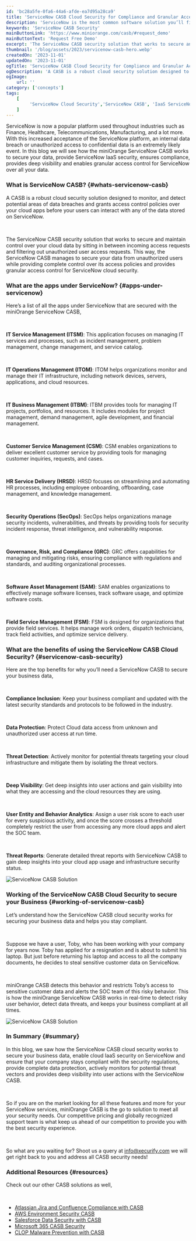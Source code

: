 ```yaml
---
id: 'bc28a5fe-0fa6-44a6-afde-ea7d95a28ca9'
title: 'ServiceNow CASB Cloud Security for Compliance and Granular Access Control'
description: 'ServiceNow is the most common software solution you’ll find in use at the top Fortune 500 companies for their daily use in automating and managing their team workflows. The admin users, entire teams, and even customers can use the ServiceNow platform for smoother and more transparent communication using several ServiceNow apps and plugins.'
keywords: 'ServiceNow CASB Security'
mainButtonLink: 'https://www.miniorange.com/casb/#request_demo'
mainButtonText: 'Request Free Demo'
excerpt: 'The ServiceNow CASB security solution that works to secure and maintain control over your cloud data by sitting in between incoming access requests and filtering out unauthorized user access requests'
thumbnail: '/blog/assets/2023/servicenow-casb-hero.webp'
createdOn: '2023-11-01'
updatedOn: '2023-11-01'
ogTitle: 'ServiceNow CASB Cloud Security for Compliance and Granular Access Control'
ogDescription: 'A CASB is a robust cloud security solution designed to monitor, and detect potential areas of data breaches and grants access control policies over your cloud apps before your users can interact with any of the data stored on ServiceNow.'
ogImage:
    url: ''
category: ['concepts']
tags:
    [
		 'ServiceNow Cloud Security','ServiceNow CASB', 'IaaS ServiceNow','Access Control ServiceNow'
    ]
---
```


ServiceNow is now a popular platform used throughout industries such as Finance, Healthcare, Telecommunications, Manufacturing, and a lot more. With this increased acceptance of the ServiceNow platform, an internal data breach or unauthorized access to confidential data is an extremely likely event. In this blog we will see how the miniOrange ServiceNow CASB works to secure your data, provide ServiceNow IaaS security, ensures compliance, provides deep visibility and enables granular access control for ServiceNow over all your data.

### **What is ServiceNow CASB?** {#whats-servicenow-casb}

A CASB is a robust cloud security solution designed to monitor, and detect potential areas of data breaches and grants access control policies over your cloud apps before your users can interact with any of the data stored on ServiceNow.

&nbsp;

The ServiceNow CASB security solution that works to secure and maintain control over your cloud data by sitting in between incoming access requests and filtering out unauthorized user access requests. This way, the ServiceNow CASB manages to secure your data from unauthorized users while providing complete control over its access policies and provides granular access control for ServiceNow cloud security.

### **What are the apps under ServiceNow?** {#apps-under-servicenow}

Here’s a list of all the apps under ServiceNow that are secured with the miniOrange ServiceNow CASB,

&nbsp;

**IT Service Management (ITSM)**: This application focuses on managing IT services and processes, such as incident management, problem management, change management, and service catalog.

&nbsp;

**IT Operations Management (ITOM)**: ITOM helps organizations monitor and manage their IT infrastructure, including network devices, servers, applications, and cloud resources.

&nbsp;

**IT Business Management (ITBM)**: ITBM provides tools for managing IT projects, portfolios, and resources. It includes modules for project management, demand management, agile development, and financial management.

&nbsp;

**Customer Service Management (CSM)**: CSM enables organizations to deliver excellent customer service by providing tools for managing customer inquiries, requests, and cases.

&nbsp;

**HR Service Delivery (HRSD)**: HRSD focuses on streamlining and automating HR processes, including employee onboarding, offboarding, case management, and knowledge management.

&nbsp;

**Security Operations (SecOps)**: SecOps helps organizations manage security incidents, vulnerabilities, and threats by providing tools for security incident response, threat intelligence, and vulnerability response.

&nbsp;

**Governance, Risk, and Compliance (GRC)**: GRC offers capabilities for managing and mitigating risks, ensuring compliance with regulations and standards, and auditing organizational processes.

&nbsp;

**Software Asset Management (SAM)**: SAM enables organizations to effectively manage software licenses, track software usage, and optimize software costs.

&nbsp;

**Field Service Management (FSM)**: FSM is designed for organizations that provide field services. It helps manage work orders, dispatch technicians, track field activities, and optimize service delivery.

### **What are the benefits of using the ServiceNow CASB Cloud Security?** {#servicenow-casb-security}

Here are the top benefits for why you’ll need a ServiceNow CASB to secure your business data,

&nbsp;

**Compliance Inclusion**: Keep your business compliant and updated with the latest security standards and protocols to be followed in the industry.

&nbsp;

**Data Protection**: Protect Cloud data access from unknown and unauthorized user access at run time.

&nbsp;

**Threat Detection**: Actively monitor for potential threats targeting your cloud infrastructure and mitigate them by isolating the threat vectors.

&nbsp;

**Deep Visibility**: Get deep insights into user actions and gain visibility into what they are accessing and the cloud resources they are using.

&nbsp;

**User Entity and Behavior Analytics**: Assign a user risk score to each user for every suspicious activity, and once the score crosses a threshold completely restrict the user from accessing any more cloud apps and alert the SOC team.

&nbsp;

**Threat Reports**: Generate detailed threat reports with ServiceNow CASB to gain deep insights into your cloud app usage and infrastructure security status.

![ServiceNow CASB Solution](/blog/assets/2023/servicenow-casb-solution.webp)

### Working of the ServiceNow CASB Cloud Security to secure your Business {#working-of-servicenow-casb}

Let’s understand how the ServiceNow CASB cloud security works for securing your business data and helps you stay compliant.

&nbsp;

Suppose we have a user, Toby, who has been working with your company for years now. Toby has applied for a resignation and is about to submit his laptop. But just before returning his laptop and access to all the company documents, he decides to steal sensitive customer data on ServiceNow.

&nbsp;

miniOrange CASB detects this behavior and restricts Toby’s access to sensitive customer data and alerts the SOC team of this risky behavior. This is how the miniOrange ServiceNow CASB works in real-time to detect risky user behavior, detect data threats, and keeps your business compliant at all times.

![ServiceNow CASB Solution](/blog/assets/2023/servicenow-casb-works.gif)

### In Summary {#summary}

In this blog, we saw how the ServiceNow CASB cloud security works to secure your business data, enable cloud IaaS security on ServiceNow and ensure that your company stays compliant with the security regulations, provide complete data protection, actively monitors for potential threat vectors and provides deep visibility into user actions with the ServiceNow CASB.

&nbsp;

So if you are on the market looking for all these features and more for your ServiceNow services, miniOrange CASB is the go to solution to meet all your security needs. Our competitive pricing and globally recognized support team is what keep us ahead of our competition to provide you with the best security experience.

&nbsp;

So what are you waiting for? Shoot us a query at [info@xecurify.com](mailto:info@xecurify.com) we will get right back to you and address all CASB security needs!

### Additional Resources {#resources}

Check out our other CASB solutions as well,

&nbsp;

- [Atlassian Jira and Confluence Compliance with CASB](https://www.miniorange.com/blog/atlassian-security-for-jira-and-confluence-with-casb)
- [AWS Environment Security CASB](https://www.miniorange.com/blog/aws-service-casb-security-solution)
- [Salesforce Data Security with CASB](https://www.miniorange.com/blog/aws-service-casb-security-solution)
- [Microsoft 365 CASB Security](https://www.miniorange.com/blog/microsoft-office-365-casb-security)
- [CLOP Malware Prevention with CASB](https://www.miniorange.com/blog/preventing-clop-malware-with-casb-enterprise-security)
